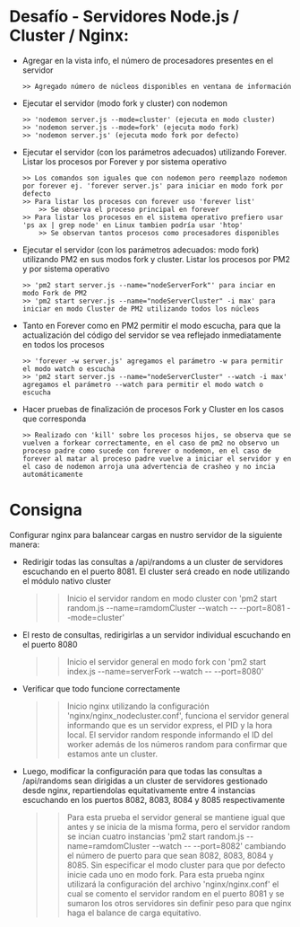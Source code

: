 # Desafío - Servidores Node.js / Cluster / Nginx:

- Agregar en la vista info, el número de procesadores presentes en el servidor
  
      >> Agregado número de núcleos disponibles en ventana de información

- Ejecutar el servidor (modo fork y cluster) con nodemon
  
      >> 'nodemon server.js --mode=cluster' (ejecuta en modo cluster)
      >> 'nodemon server.js --mode=fork' (ejecuta modo fork)
      >> 'nodemon server.js' (ejecuta modo fork por defecto)

- Ejecutar el servidor (con los parámetros adecuados) utilizando Forever. Listar los procesos por Forever y por sistema operativo
  
      >> Los comandos son iguales que con nodemon pero reemplazo nodemon por forever ej. 'forever server.js' para iniciar en modo fork por defecto
      >> Para listar los procesos con forever uso 'forever list'
          >> Se observa el proceso principal en forever
      >> Para listar los procesos en el sistema operativo prefiero usar 'ps ax | grep node' en Linux tambien podría usar 'htop'
          >> Se observan tantos procesos como procesadores disponibles

- Ejecutar el servidor (con los parámetros adecuados: modo fork) utilizando PM2 en sus modos fork y cluster. Listar los procesos por PM2 y por sistema operativo
  
      >> 'pm2 start server.js --name="nodeServerFork"' para inciar en modo Fork de PM2
      >> 'pm2 start server.js --name="nodeServerCluster" -i max' para iniciar en modo Cluster de PM2 utilizando todos los núcleos

- Tanto en Forever como en PM2 permitir el modo escucha, para que la actualización del código del servidor se vea reflejado inmediatamente en todos los procesos
  
      >> 'forever -w server.js' agregamos el parámetro -w para permitir el modo watch o escucha
      >> 'pm2 start server.js --name="nodeServerCluster" --watch -i max' agregamos el parámetro --watch para permitir el modo watch o escucha

- Hacer pruebas de finalización de procesos Fork y Cluster en los casos que corresponda
  
      >> Realizado con 'kill' sobre los procesos hijos, se observa que se vuelven a forkear correctamente, en el caso de pm2 no observo un proceso padre como sucede con forever o nodemon, en el caso de forever al matar al proceso padre vuelve a iniciar el servidor y en el caso de nodemon arroja una advertencia de crasheo y no incia automáticamente

# Consigna

Configurar nginx para balancear cargas en nustro servidor de la siguiente manera:

- Redirigir todas las consultas a /api/randoms a un cluster de servidores escuchando en el puerto 8081. El cluster será creado en node utilizando el módulo nativo cluster
    >> Inicio el servidor random en modo cluster con 'pm2 start random.js --name=ramdomCluster --watch -- --port=8081 --mode=cluster'

- El resto de consultas, redirigirlas a un servidor individual escuchando en el puerto 8080
    >> Inicio el servidor general en modo fork con 'pm2 start index.js --name=serverFork --watch -- --port=8080'

- Verificar que todo funcione correctamente
    >> Inicio nginx utilizando la configuración 'nginx/nginx_nodecluster.conf', funciona el servidor general informando que es un servidor express, el PID y la hora local. El servidor random responde informando el ID del worker además de los números random para confirmar que estamos ante un cluster.

- Luego, modificar la configuración para que todas las consultas a /api/randoms sean dirigidas a un cluster de servidores gestionado desde nginx, repartiendolas equitativamente entre 4 instancias escuchando en los puertos 8082, 8083, 8084 y 8085 respectivamente
    >> Para esta prueba el servidor general se mantiene igual que antes y se inicia de la misma forma, pero el servidor random se incian cuatro instancias 'pm2 start random.js --name=ramdomCluster --watch -- --port=8082' cambiando el número de puerto para que sean 8082, 8083, 8084 y 8085. Sin especificar el modo cluster para que por defecto inicie cada uno en modo fork. Para esta prueba nginx utilizará la configuración del archivo 'nginx/nginx.conf' el cual se comento el servidor random en el puerto 8081 y se sumaron los otros servidores sin definir peso para que nginx haga el balance de carga equitativo.